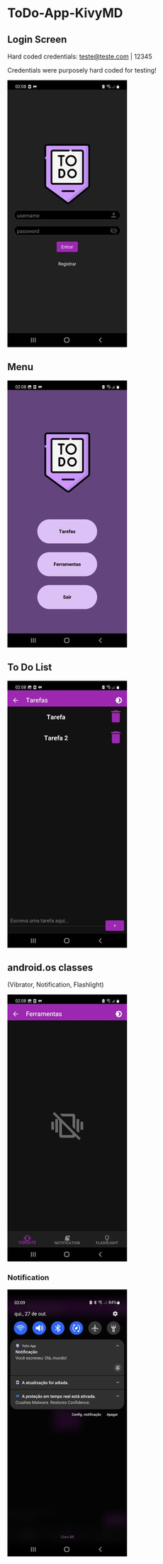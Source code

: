 # ToDo-App-KivyMD

## Login Screen
Hard coded credentials: teste@teste.com | 12345

Credentials were purposely hard coded for testing!

![Screenshot](screenshots/1.jpg)


## Menu
![Screenshot](screenshots/2.jpg)


## To Do List
![Screenshot](screenshots/3.jpg)


## android.os classes 
(Vibrator, Notification, Flashlight)

![Screenshot](screenshots/4.jpg)


### Notification
![Screenshot](screenshots/5.jpg)
